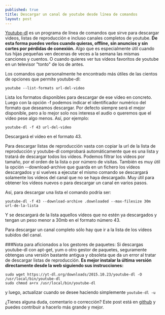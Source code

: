 ```yaml
---
published: true
title: Descargar un canal de youtube desde línea de comandos
layout: post
---
```

[Youtube-dl](https://rg3.github.io/youtube-dl/) es un programa de línea de comandos que sirve para descargar videos, listas de reproducción e incluso canales completos de youtube. **De esta forma puedes verlos cuando quieras, offline, sin anuncios y sin cortes por pérdidas de conexión.** Algo que es especialmente útil cuando tus hijas pequeñas ven decenas de veces a la semana las mismas canciones y cuentos. O cuando quieres ver tus vídeos favoritos de youtube en un televisor "tonto" de los de antes.

Los comandos que personalmente he encontrado más útiles de las cientos de opciones que permite youtube-dl:

```
youtube --list-formats url-del-video
```

Lista los formatos disponibles para descargar de ese vídeo en concreto. Luego con la opción -f podemos indicar el identificador numérico del formato que deseamos descargar. Por defecto siempre será el mejor disponible, pero a lo mejor solo nos interesa el audio o queremos que el vídeo pese algo menos. Así, por ejemplo:

```
youtube-dl -f 43 url-del-video
```

Descargará el vídeo en el formato 43.

Para descargar listas de reproducción vasta con copiar la url de la lista de reproducción y youtube-dl comprobará automáticamente que es una lista y tratará de descargar todos los vídeos. Podemos filtrar los vídeos por tamaño, por el orden de la lista o por número de visitas. También es muy útil la opción --download-archive que guarda en un fichero los vídeos descargados y si vuelves a ejecutar el mismo comando se descargará solamente los vídeos del canal que no se haya descargado. Muy útil para obtener los vídeos nuevos o para descargar un canal en varios pasos.

Así, para descargar una lista el comando podría ser:

```
youtube-dl -f 43 --download-archive .downloaded --max-filesize 30m url-de-la-lista
```

Y se descargará de la lista aquellos vídeos que no estén ya descargados y tengan un peso menor a 30mb en el formato número 43.

Para descargar un canal completo sólo hay que ir a la lista de los vídeos subidos del canal.

###Nota para aficionados a los gestores de paquetes: 
Si descargas youtube-dl con apt-get, yum o otro gestor de paquetes, seguramente obtengas una versión bastante antigua y obsoleta que da un error al tratar de descargar listas de reproducción. **Es mejor instalar la última versión directamente desde la web siguiendo sus instrucciones:**

```
sudo wget https://yt-dl.org/downloads/2015.10.23/youtube-dl -O /usr/local/bin/youtube-dl
sudo chmod a+rx /usr/local/bin/youtube-dl
```

y luego, actualizar cuando se desee haciendo simplemente ``youtube-dl -u``

¿Tienes alguna duda, comentario o corrección? Este post está en [github](https://github.com/juanmirod/juanmirod.github.io/blob/master/_posts/2015-10-23-descargar-un-canal-de-youtube-desde-l-nea-de-comandos.markdown) y puedes contribuir a hacerlo más grande y mejor.
